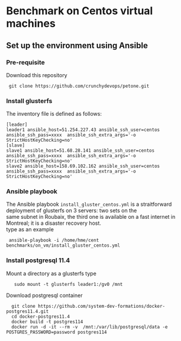 # Benchmark on Centos virtual machines

## Set up the environment using Ansible

### Pre-requisite 
Download this repository
```shell script
 git clone https://github.com/crunchydevops/petone.git 
```
### Install glusterfs
The inventory file is defined as follows:   
```shell script
[leader]
leader1 ansible_host=51.254.227.43 ansible_ssh_user=centos ansible_ssh_pass=xxxx  ansible_ssh_extra_args='-o StrictHostKeyChecking=no'
[slave]
slave1 ansible_host=51.68.28.141 ansible_ssh_user=centos ansible_ssh_pass=xxxx  ansible_ssh_extra_args='-o StrictHostKeyChecking=no'
slave2 ansible_host=158.69.102.162 ansible_ssh_user=centos ansible_ssh_pass=xxxx  ansible_ssh_extra_args='-o StrictHostKeyChecking=no'
```
### Ansible playbook
The Ansible playbook ```install_gluster_centos.yml``` is a straitforward deployment of glusterfs on 3 servers: two sets on the   
same subnet in Roubaix, the third one is available on a fast internet in Montreal; it is a disaster recovery host.    
type as an example
```shell script
 ansible-playbook -i /home/hme/cent benchmarks/on_vm/install_gluster_centos.yml
```
### Install postgresql 11.4
Mount a directory as a glusterfs type 
```shell script
   sudo mount -t glusterfs leader1:/gv0 /mnt
```
Download postgresql container 
```shell script
  git clone https://github.com/system-dev-formations/docker-postgres11.4.git
  cd docker-postgres11.4
  docker build -t postgres114
  docker run -d -it --rm -v  /mnt:/var/lib/postgresql/data -e POSTGRES_PASSWORD=password postgres114
```
